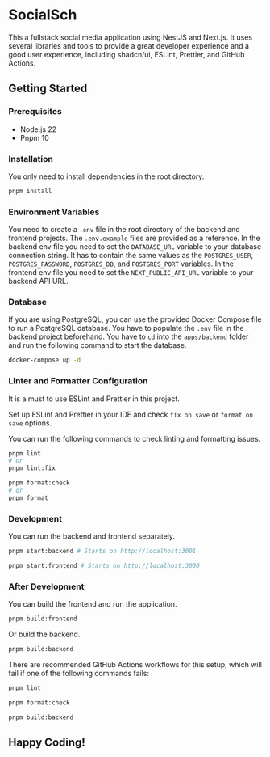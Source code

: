 # SocialSch

This a fullstack social media application using NestJS and Next.js.
It uses several libraries and tools to provide a great developer experience and a good user experience,
including shadcn/ui, ESLint, Prettier, and GitHub Actions.

## Getting Started

### Prerequisites

- Node.js 22
- Pnpm 10

### Installation

You only need to install dependencies in the root directory.

```bash
pnpm install
```

### Environment Variables

You need to create a `.env` file in the root directory of the backend and frontend
projects.
The `.env.example` files are provided as a reference.
In the backend env file you need to set the `DATABASE_URL` variable to your database connection string.
It has to contain the same values as the `POSTGRES_USER`, `POSTGRES_PASSWORD`, `POSTGRES_DB`, and `POSTGRES_PORT` variables.
In the frontend env file you need to set the `NEXT_PUBLIC_API_URL` variable to your backend API URL.

### Database

If you are using PostgreSQL, you can use the provided Docker Compose file to run a PostgreSQL database.
You have to populate the `.env` file in the backend project beforehand.
You have to `cd` into the `apps/backend` folder and run the following command to start the database.

```bash
docker-compose up -d
```

### Linter and Formatter Configuration

It is a must to use ESLint and Prettier in this project.

Set up ESLint and Prettier in your IDE and check `fix on save` or `format on save` options.

You can run the following commands to check linting and formatting issues.

```bash
pnpm lint
# or
pnpm lint:fix
```

```bash
pnpm format:check
# or
pnpm format
```

### Development

You can run the backend and frontend separately.

```bash
pnpm start:backend # Starts on http://localhost:3001
```

```bash
pnpm start:frontend # Starts on http://localhost:3000
```

### After Development

You can build the frontend and run the application.

```bash
pnpm build:frontend
```

Or build the backend.

```bash
pnpm build:backend
```

There are recommended GitHub Actions workflows for this setup, which will fail if one of the following commands fails:

```bash
pnpm lint
```

```bash
pnpm format:check
```

```bash
pnpm build:backend
```

## Happy Coding!
